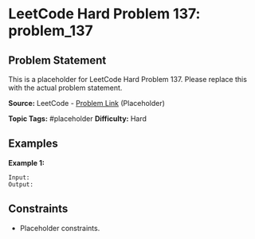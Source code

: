 # LeetCode Hard Problem 137: problem_137

## Problem Statement

This is a placeholder for LeetCode Hard Problem 137.
Please replace this with the actual problem statement.

**Source:** LeetCode - [Problem Link](https://leetcode.com/problems/problem-137/) (Placeholder)

**Topic Tags:** #placeholder
**Difficulty:** Hard

## Examples

**Example 1:**

```
Input:
Output:
```

## Constraints

- Placeholder constraints.
